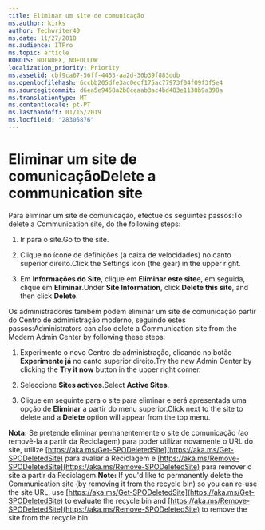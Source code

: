 ```yaml
---
title: Eliminar um site de comunicação
ms.author: kirks
author: Techwriter40
ms.date: 11/27/2018
ms.audience: ITPro
ms.topic: article
ROBOTS: NOINDEX, NOFOLLOW
localization_priority: Priority
ms.assetid: cbf9ca67-56ff-4455-aa2d-30b39f883ddb
ms.openlocfilehash: 6ccbb205dfe3ac0ecf175ac77973f04f09f3f5e4
ms.sourcegitcommit: d6ea5e9458a2b8ceaab3ac4bd483e1130b9a398a
ms.translationtype: MT
ms.contentlocale: pt-PT
ms.lasthandoff: 01/15/2019
ms.locfileid: "28305876"
---
```

# <a name="delete-a-communication-site"></a><span data-ttu-id="dc624-102">Eliminar um site de comunicação</span><span class="sxs-lookup"><span data-stu-id="dc624-102">Delete a communication site</span></span>

<span data-ttu-id="dc624-103">Para eliminar um site de comunicação, efectue os seguintes passos:</span><span class="sxs-lookup"><span data-stu-id="dc624-103">To delete a Communication site, do the following steps:</span></span> 
  
1. <span data-ttu-id="dc624-104">Ir para o site.</span><span class="sxs-lookup"><span data-stu-id="dc624-104">Go to the site.</span></span> 
  
2. <span data-ttu-id="dc624-105">Clique no ícone de definições (a caixa de velocidades) no canto superior direito.</span><span class="sxs-lookup"><span data-stu-id="dc624-105">Click the Settings icon (the gear) in the upper right.</span></span> 
  
3. <span data-ttu-id="dc624-106">Em **Informações do Site**, clique em **Eliminar este site**e, em seguida, clique em **Eliminar**.</span><span class="sxs-lookup"><span data-stu-id="dc624-106">Under **Site Information**, click **Delete this site**, and then click **Delete**.</span></span> 
  
<span data-ttu-id="dc624-107">Os administradores também podem eliminar um site de comunicação partir do Centro de administração moderno, seguindo estes passos:</span><span class="sxs-lookup"><span data-stu-id="dc624-107">Administrators can also delete a Communication site from the Modern Admin Center by following these steps:</span></span> 
  
1. <span data-ttu-id="dc624-108">Experimente o novo Centro de administração, clicando no botão **Experimente já** no canto superior direito.</span><span class="sxs-lookup"><span data-stu-id="dc624-108">Try the new Admin Center by clicking the **Try it now** button in the upper right corner.</span></span> 
  
2. <span data-ttu-id="dc624-109">Seleccione **Sites activos**.</span><span class="sxs-lookup"><span data-stu-id="dc624-109">Select **Active Sites**.</span></span> 
  
3. <span data-ttu-id="dc624-110">Clique em seguinte para o site para eliminar e será apresentada uma opção de **Eliminar** a partir do menu superior.</span><span class="sxs-lookup"><span data-stu-id="dc624-110">Click next to the site to delete and a **Delete** option will appear from the top menu.</span></span> 
  
 <span data-ttu-id="dc624-111">**Nota:** Se pretende eliminar permanentemente o site de comunicação (ao removê-la a partir da Reciclagem) para poder utilizar novamente o URL do site, utilize [https://aka.ms/Get-SPODeletedSite](https://aka.ms/Get-SPODeletedSite) para avaliar a Reciclagem e [https://aka.ms/Remove-SPODeletedSite](https://aka.ms/Remove-SPODeletedSite) para remover o site a partir da Reciclagem.</span><span class="sxs-lookup"><span data-stu-id="dc624-111">**Note:** If you'd like to permanently delete the Communication site (by removing it from the recycle bin) so you can re-use the site URL, use [https://aka.ms/Get-SPODeletedSite](https://aka.ms/Get-SPODeletedSite) to evaluate the recycle bin and [https://aka.ms/Remove-SPODeletedSite](https://aka.ms/Remove-SPODeletedSite) to remove the site from the recycle bin.</span></span> 
  

